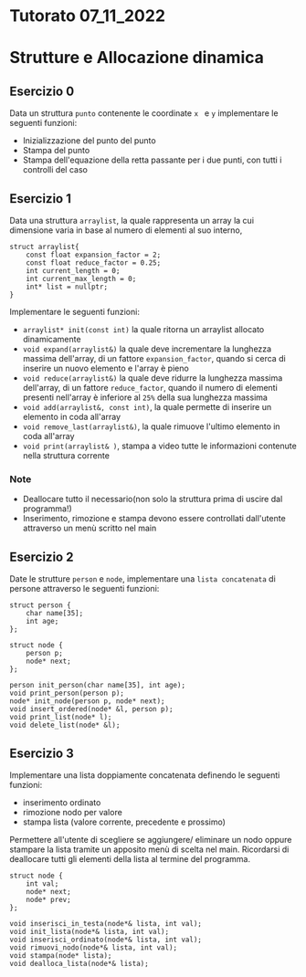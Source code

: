 # Tutorato 07_11_2022 

# Strutture e Allocazione dinamica

## Esercizio 0

Data un struttura `punto` contenente le coordinate `x ` e `y` implementare le seguenti funzioni:
 - Inizializzazione del punto del punto
 - Stampa del punto
 - Stampa dell'equazione della retta passante per i due punti, con tutti i controlli del caso 

## Esercizio 1

Data una struttura `arraylist`, la quale rappresenta un array la cui dimensione varia in base al numero di elementi al suo interno,
```
struct arraylist{
    const float expansion_factor = 2;
    const float reduce_factor = 0.25;
    int current_length = 0;
    int current_max_length = 0;
    int* list = nullptr;
}
```

Implementare le seguenti funzioni:
 - `arraylist* init(const int)` la quale ritorna un arraylist allocato dinamicamente
 - `void expand(arraylist&)` la quale deve incrementare la lunghezza massima dell'array, di un fattore `expansion_factor`,  quando si cerca di inserire un nuovo elemento e l'array è pieno
 - `void reduce(arraylist&)` la quale deve ridurre la lunghezza massima dell'array, di un fattore `reduce_factor`,  quando il numero di elementi presenti nell'array è inferiore al `25%` della sua lunghezza massima
 - `void add(arraylist&, const int)`, la quale permette di inserire un elemento in coda all'array
 - `void remove_last(arraylist&)`, la quale rimuove l'ultimo elemento in coda all'array
 - `void print(arraylist& )`, stampa a video tutte le informazioni contenute nella struttura corrente

### Note
- Deallocare tutto il necessario(non solo la struttura prima di uscire dal programma!)
 - Inserimento, rimozione e stampa devono essere controllati dall'utente attraverso un menù scritto nel main

## Esercizio 2
Date le strutture `person` e `node`, implementare una `lista concatenata` di persone attraverso le seguenti funzioni:
```
struct person {
    char name[35];
    int age;
};

struct node {
    person p;
    node* next;
};

person init_person(char name[35], int age);
void print_person(person p);
node* init_node(person p, node* next);
void insert_ordered(node* &l, person p);
void print_list(node* l);
void delete_list(node* &l);
```

<div style="page-break-after: always"></div>

## Esercizio 3

Implementare una lista doppiamente concatenata 
definendo le seguenti funzioni:
- inserimento ordinato
- rimozione nodo per valore
- stampa lista (valore corrente, precedente e prossimo)

Permettere all'utente di scegliere se aggiungere/ eliminare un nodo oppure stampare la lista
tramite un apposito menù di scelta nel main.
Ricordarsi di deallocare tutti gli elementi della lista al termine del programma.

```
struct node {
    int val;
    node* next;
    node* prev;
};

void inserisci_in_testa(node*& lista, int val);
void init_lista(node*& lista, int val);
void inserisci_ordinato(node*& lista, int val);
void rimuovi_nodo(node*& lista, int val);
void stampa(node* lista);
void dealloca_lista(node*& lista);
```